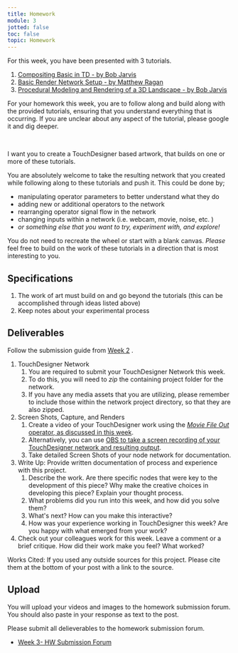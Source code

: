 ```yaml
---
title: Homework
module: 3
jotted: false
toc: false
topic: Homework
---
```


For this week, you have been presented with 3 tutorials.

1. [Compositing Basic in TD - by Bob Jarvis]({{site.baseurl}}/modules/week-3/basicCompositing/)
2. [Basic Render Network Setup - by Matthew Ragan]({{site.baseurl}}/modules/week-3/basicRender/)
3. [Procedural Modeling and Rendering of a 3D Landscape - by Bob Jarvis]({{site.baseurl}}/modules/week-3/proceduralGeometry/)

For your homework this week, you are to follow along and build along with the provided tutorials, ensuring that you understand everything that is occurring. If you are unclear about any aspect of the tutorial, please google it and dig deeper.

<br />


I want you to create a TouchDesigner based artwork, that builds on one or more of these tutorials.

You are absolutely welcome to take the resulting network that you created while following along to these tutorials and push it. This could be done by;

- manipulating operator parameters to better understand what they do
- adding new or additional operators to the network
- rearranging operator signal flow in the network
- changing inputs within a network (i.e. webcam, movie, noise, etc. )
- _or something else that you want to try, experiment with, and explore!_

You do not need to recreate the wheel or start with a blank canvas. _Please_ feel free to build on the work of these tutorials in a direction that is most interesting to you.

## Specifications

1. The work of art must build on and go beyond the tutorials (this can be accomplished through ideas listed above)
2. Keep notes about your experimental process


## Deliverables

Follow the submission guide from [Week 2](https://montana-media-arts.github.io/340-interactive-art/modules/week-2/homework/) .

1. TouchDesigner Network
	1. You are required to submit your TouchDesigner Network this week.
	2. To do this, you will need to _zip_ the containing project folder for the network.
	3. If you have any media assets that you are utilizing, please remember to include those within the network project directory, so that they are also zipped.
2. Screen Shots, Capture, and Renders
	1. Create a video of your TouchDesigner work using the [_Movie File Out_ operator, as discussed in this week]({{site.baseurl}}/modules/week-3/recordVideoOut/).
	2. Alternatively, you can use [OBS to take a screen recording of your TouchDesigner network and resulting output]({{site.baseurl}}/modules/week-2/captureYourDisplay/).
	3. Take detailed Screen Shots of your node network for documentation.
3. Write Up: Provide written documentation of process and experience with this project.
	1. Describe the work.  Are there specific nodes that were key to the development of this piece?  Why make the creative choices in developing this piece? Explain your thought process.
	2. What problems did you run into this week, and how did you solve them?
	3. What's next?  How can you make this interactive?
	4. How was your experience working in TouchDesigner this week?  Are you happy with what emerged from your work?
4. Check out your colleagues work for this week.  Leave a comment or a brief critique.  How did their work make you feel?  What worked?

Works Cited: If you used any outside sources for this project.  Please cite them at the bottom of your post with a link to the source.

## Upload

You will upload your videos and images to the homework submission forum. You should also paste in your response as text to the post. 

Please submit all delieverables to the homework submission forum.

- [Week 3- HW Submission Forum](https://moodle.umt.edu/mod/hsuforum/view.php?id=2774165)
